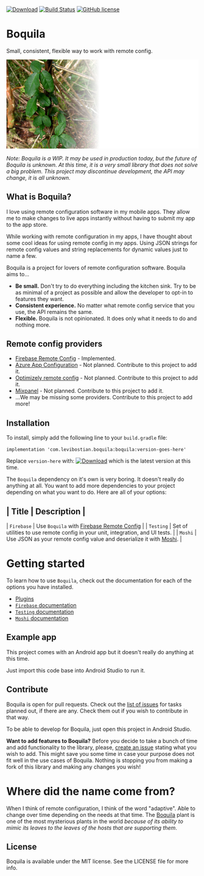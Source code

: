 [![Download](https://api.bintray.com/packages/levibostian/Boquila-Android/com.levibostian.boquila/images/download.svg)](https://bintray.com/levibostian/Boquila-Android/com.levibostian.boquila/_latestVersion)
[![Build Status](https://travis-ci.com/levibostian/Boquila-Android.svg?branch=alpha)](https://travis-ci.com/levibostian/Boquila-Android)
[![GitHub license](https://img.shields.io/github/license/levibostian/Boquila-Android.svg)](https://github.com/levibostian/Boquila-Android/blob/master/LICENSE)

# Boquila

Small, consistent, flexible way to work with remote config. 

![project logo](misc/logo.jpg)

*Note: Boquila is a WIP. It may be used in production today, but the future of Boquila is unknown. At this time, it is a very small library that does not solve a big problem. This project may discontinue development, the API may change, it is all unknown.*

## What is Boquila? 

I love using remote configuration software in my mobile apps. They allow me to make changes to live apps instantly without having to submit my app to the app store. 

While working with remote configuration in my apps, I have thought about some cool ideas for using remote config in my apps. Using JSON strings for remote config values and string replacements for dynamic values just to name a few. 

Boquila is a project for lovers of remote configuration software. Boquila aims to...
* **Be small.** Don't try to do everything including the kitchen sink. Try to be as minimal of a project as possible and allow the developer to opt-in to features they want. 
* **Consistent experience.** No matter what remote config service that you use, the API remains the same. 
* **Flexible.** Boquila is not opinionated. It does only what it needs to do and nothing more. 

## Remote config providers

* [Firebase Remote Config](https://firebase.google.com/docs/remote-config) - Implemented. 
* [Azure App Configuration](https://docs.microsoft.com/en-us/azure/azure-app-configuration/overview) - Not planned. Contribute to this project to add it. 
* [Optimizely remote config](https://blog.optimizely.com/2020/04/02/remote-configuration-mobile-apps/) - Not planned. Contribute to this project to add it. 
* [Mixpanel](https://mixpanel.com/) - Not planned. Contribute to this project to add it. 
* ...We may be missing some providers. Contribute to this project to add more!

## Installation

To install, simply add the following line to your `build.gradle` file:

```
implementation 'com.levibostian.boquila:boquila:version-goes-here'
```

Replace `version-here` with: [![Download](https://api.bintray.com/packages/levibostian/Boquila/com.levibostian.boquila/images/download.svg)](https://bintray.com/levibostian/Boquila/com.levibostian.boquila/_latestVersion) which is the latest version at this time.

The `Boquila` dependency on it's own is very boring. It doesn't really do anything at all. You want to add more dependencies to your project depending on what you want to do. Here are all of your options:

| Title       | Description                                                                                           |
-----------------------------------------------------------------------------------------------------------------------
| `Firebase` | Use `Boquila` with [Firebase Remote Config](https://firebase.google.com/docs/remote-config)            |
| `Testing`  | Set of utilities to use remote config in your unit, integration, and UI tests.                         |
| `Moshi`    | Use JSON as your remote config value and deserialize it with [Moshi](https://github.com/square/moshi). |

# Getting started 

To learn how to use `Boquila`, check out the documentation for each of the options you have installed. 

* [Plugins](boquila/Plugins.md)
* [`Firebase` documentation](firebase-boquila-adapter/README.md)
* [`Testing` documentation](boquila-testing/README.md)
* [`Moshi` documentation](moshi-boquila-plugin/README.md)

## Example app

This project comes with an Android app but it doesn't really do anything at this time.

Just import this code base into Android Studio to run it.

## Contribute

Boquila is open for pull requests. Check out the [list of issues](https://github.com/levibostian/Boquila-Android/issues) for tasks planned out, if there are any. Check them out if you wish to contribute in that way.

To be able to develop for Boquila, just open this project in Android Studio.

**Want to add features to Boquila?** Before you decide to take a bunch of time and add functionality to the library, please, [create an issue](https://github.com/levibostian/Boquila-Android/issues/new) stating what you wish to add. This might save you some time in case your purpose does not fit well in the use cases of Boquila. Nothing is stopping you from making a fork of this library and making any changes you wish!

# Where did the name come from?

When I think of remote configuration, I think of the word "adaptive". Able to change over time depending on the needs at that time. The [Boquila](https://en.wikipedia.org/wiki/Boquila) plant is one of the most mysterious plants in the world *because of its ability to mimic its leaves to the leaves of the hosts that are supporting them*. 

## License

Boquila is available under the MIT license. See the LICENSE file for more info.
